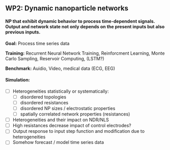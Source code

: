 ## WP2: Dynamic nanoparticle networks

#### NP that exhibit dynamic behavior to process time-dependent signals. Output and network state not only depends on the present inputs but also previous inputs.

**Goal:** Process time series data

**Training:** Recurrent Neural Network Training, Reinforcment Learning, Monte Carlo Sampling, Reservoir Computing, (LSTM?)

**Benchmark:** Auidio, Video, medical data (ECG, EEG)

#### Simulation:

- [ ] Heterogeneities statistically or systematically:
    - [ ] disordered topologies
    - [ ] disordered resistances
    - [ ] disordered NP sizes / electrostatic properties
    - [ ] spatially correlated network properties (resistances)
- [ ] Heterogeneities and their impact on NDR/NLS
- [ ] High resistances decrease impact of control electrodes?
- [ ] Output response to input step function and modification due to heterogeneities
- [ ] Somehow forecast / model time series data